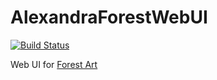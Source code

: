 # AlexandraForestWebUI

[![Build Status](https://travis-ci.com/williamstrong/ForestArtWebUI.svg?branch=master)](https://travis-ci.com/williamstrong/ForestArtWebUI)

Web UI for [Forest Art](https://www.github.com/williamstrong/forestart)
